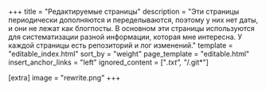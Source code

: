 +++
title = "Редактируемые страницы"
description = "Эти страницы периодически дополняются и переделываются, поэтому у них нет даты, и они не лежат как блогпосты. В основном эти страницы используются для систематизации разной информации, которая мне интересна. У каждой страницы есть репозиторий и лог изменений."
template = "editable_index.html"
sort_by = "weight"
page_template = "editable.html"
insert_anchor_links = "left"
ignored_content = ["*.txt", "*/.git*"]

[extra]
image = "rewrite.png"
+++